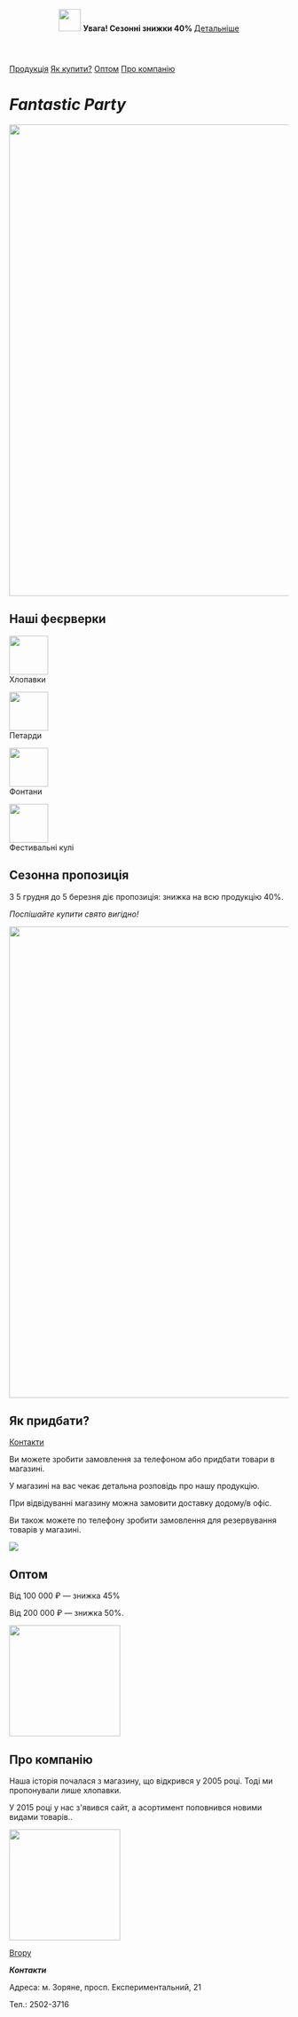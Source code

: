<html>
    <body>
        <header>
            <img id ="logo" src="https://mars.algoritmika.org/uploads/2020/12/logo_0_1607675596.svg" height="40px"/>
            <b>Увага! Сезонні знижки 40% </b><a href="#discount">Детальніше</a>
        </header>
        <main>
            <nav>
                <a href="#price">Продукція</a>
                <a href="#delivery">Як купити?</a>
                <a href="#wholesale">Оптом</a>
                <a href="#about_us">Про компанію</a>
            </nav>
            <h1><i>Fantastic Party</i></h1>
            <img src="https://mars.algoritmika.org/uploads/2020/12/fireworks-2731725_1920_0_1607673819.jpg" width="850px"/>
            <h2 id="price">Наші феєрверки</h2>
            <p>
                <pclass="gleb"> <img src="https://mars.algoritmika.org/uploads/2020/12/%D1%85%D0%BB%D0%BE%D0%BF%D1%83%D1%88%D0%BA%D0%B0_0_1607673818.svg" width="70px"/><br/>Хлопавки</p>
                <p class="gleb"><img src="https://mars.algoritmika.org/uploads/2020/12/%D0%BF%D0%B5%D1%82%D0%B0%D1%80%D0%B4%D0%B0_0_1607673817.svg" width="70px"/><br/>Петарди</p>
                <p class="gleb"><img src="https://mars.algoritmika.org/uploads/2020/12/%D1%84%D0%BE%D0%BD%D1%82%D0%B0%D0%BD_0_1607673817.svg" width="70px"/><br/>Фонтани</p>
                <p class="gleb"><img src="https://mars.algoritmika.org/uploads/2020/12/%D1%88%D0%B0%D1%80_0_1607673818.svg" width="70px"/><br/>Фестивальні кулі</p>
            </p>
            <h2 id="discount">Сезонна пропозиція</h2>
            <p>З 5 грудня до 5 березня діє пропозиція: знижка на всю продукцію 40%.</p>
            <p>
                <i>Поспішайте купити свято вигідно!</i>
            </p>
            <img src="https://mars.algoritmika.org/uploads/2020/12/%D1%81%D0%B5%D0%B7%D0%BE%D0%BD%D0%BD%D1%8B%D0%B5%20%D1%81%D0%BA%D0%B8%D0%B4%D0%BA%D0%B8_0_1607673818.jpg" width="850px"/>
            <h2 id="delivery">Як придбати?</h2>
            <a href="#contacts">Контакти</a>
            <p>Ви можете зробити замовлення за телефоном або придбати товари в магазині.</p>
            <p>У магазині на вас чекає детальна розповідь про нашу продукцію.</p>
            <p>При відвідуванні магазину можна замовити доставку додому/в офіс.</p>
            <p>Ви також можете по телефону зробити замовлення для резервування товарів у магазині.</p>
            <img src="https://mars.algoritmika.org/uploads/2020/12/%D0%BF%D0%BE%D0%BA%D1%83%D0%BF%D0%BA%D0%B0_0_1607673818.png"/>
            <h2 id="wholesale">Оптом</h2>
            <p>Від 100 000 ₽ — знижка 45%</p>
            <p>Від 200 000 ₽ — знижка 50%.</p>
            <img src="https://mars.algoritmika.org/uploads/2020/12/%D0%BE%D0%BF%D1%82_0_1607673818.png" width="200px"/>
            <h2 id="about_us">Про компанію</h2>
            <p>Наша історія почалася з магазину, що відкрився у 2005 році. Тоді ми пропонували лише хлопавки.</p>
            <p>У 2015 році у нас з'явився сайт, а асортимент поповнився новими видами товарів..</p>
            <img src="https://mars.algoritmika.org/uploads/2020/12/arrows-2023449_1920_0_1607674211.png" width="200px"/><br/>
            <p><a href="#logo">Вгору</a></p>
        </main>
        <footer>
            <p id="contacts"><b><i>Контакти</i></b></p>
            <p>Адреса: м. Зоряне, просп. Експериментальний, 21</p>
            <p>Тел.: 2502-3716</p>
        </footer>
    </body>
</html>
